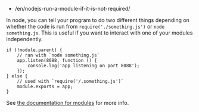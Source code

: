 -   /en/nodejs-run-a-module-if-it-is-not-required/

In node, you can tell your program to do two different things depending on whether the code is run from `require('./something.js')` or `node something.js`. This is useful if you want to interact with one of your modules independently.

    if (!module.parent) {
        // ran with `node something.js`
        app.listen(8088, function () {
            console.log('app listening on port 8088');
        });
    } else {
        // used with `require('/.something.js')`
        module.exports = app;
    }

See [the documentation for modules](https://nodejs.org/api/modules.html#modules_module_parent) for more info.
